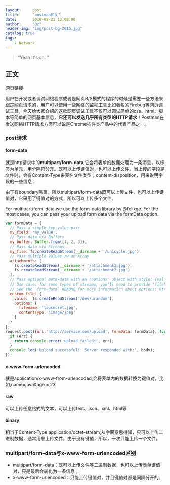 ```yaml
---
layout:     post
title:      "postman相关"
date:       2018-09-21 12:08:00
author:     "Qz"
header-img: "img/post-bg-2015.jpg"
catalog: true
tags:
    - Network
---
```


> “Yeah It's on. ”


## 正文
[网页链接](https://blog.csdn.net/ye1992/article/details/49998511)

用户在开发或者调试网络程序或者是网页B/S模式的程序的时候是需要一些方法来跟踪网页请求的，用户可以使用一些网络的监视工具比如著名的Firebug等网页调试工具。今天给大家介绍的这款网页调试工具不仅可以调试简单的css、html、脚本等简单的网页基本信息，**它还可以发送几乎所有类型的HTTP请求**！Postman在发送网络HTTP请求方面可以说是Chrome插件类产品中的代表产品之一。


### post请求


#### form-data

就是http请求中的**multipart/form-data**,它会将表单的数据处理为一条消息，以标签为单元，用分隔符分开。既可以上传键值对，也可以上传文件。当上传的字段是文件时，会有Content-Type来表名文件类型；content-disposition，用来说明字段的一些信息；

由于有boundary隔离，所以multipart/form-data既可以上传文件，也可以上传键值对，它采用了键值对的方式，所以可以上传多个文件。

For multipart/form-data we use the form-data library by @felixge. For the most cases, you can pass your upload form data via the formData option.

```javascript
var formData = {
  // Pass a simple key-value pair
  my_field: 'my_value',
  // Pass data via Buffers
  my_buffer: Buffer.from([1, 2, 3]),
  // Pass data via Streams
  my_file: fs.createReadStream(__dirname + '/unicycle.jpg'),
  // Pass multiple values /w an Array
  attachments: [
    fs.createReadStream(__dirname + '/attachment1.jpg'),
    fs.createReadStream(__dirname + '/attachment2.jpg')
  ],
  // Pass optional meta-data with an 'options' object with style: {value: DATA, options: OPTIONS}
  // Use case: for some types of streams, you'll need to provide "file"-related information manually.
  // See the `form-data` README for more information about options: https://github.com/form-data/form-data
  custom_file: {
    value:  fs.createReadStream('/dev/urandom'),
    options: {
      filename: 'topsecret.jpg',
      contentType: 'image/jpeg'
    }
  }
};
request.post({url:'http://service.com/upload', formData: formData}, function optionalCallback(err, httpResponse, body) {
  if (err) {
    return console.error('upload failed:', err);
  }
  console.log('Upload successful!  Server responded with:', body);
});
```


#### x-www-form-urlencoded
就是application/x-www-from-urlencoded,会将表单内的数据转换为键值对，比如,name=java&age = 23


#### raw
可以上传任意格式的文本，可以上传text、json、xml、html等


#### binary
相当于Content-Type:application/octet-stream,从字面意思得知，只可以上传二进制数据，通常用来上传文件，由于没有键值，所以，一次只能上传一个文件。




### multipart/form-data与x-www-form-urlencoded区别
 * multipart/form-data：既可以上传文件等二进制数据，也可以上传表单键值对，只是最后会转化为一条信息；
* x-www-form-urlencoded：只能上传键值对，并且键值对都是间隔分开的。